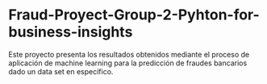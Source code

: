 # Fraud-Proyect-Group-2-Pyhton-for-business-insights
Este proyecto presenta los resultados obtenidos mediante el proceso de aplicación de machine learning para la predicción de fraudes bancarios dado un data set en específico. 
